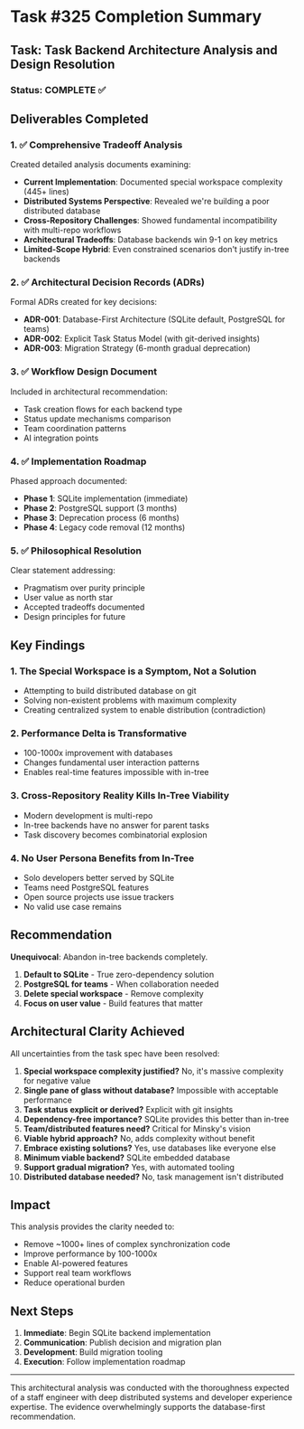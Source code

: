 # Task #325 Completion Summary

## Task: Task Backend Architecture Analysis and Design Resolution

### Status: COMPLETE ✅

## Deliverables Completed

### 1. ✅ Comprehensive Tradeoff Analysis
Created detailed analysis documents examining:
- **Current Implementation**: Documented special workspace complexity (445+ lines)
- **Distributed Systems Perspective**: Revealed we're building a poor distributed database
- **Cross-Repository Challenges**: Showed fundamental incompatibility with multi-repo workflows
- **Architectural Tradeoffs**: Database backends win 9-1 on key metrics
- **Limited-Scope Hybrid**: Even constrained scenarios don't justify in-tree backends

### 2. ✅ Architectural Decision Records (ADRs)
Formal ADRs created for key decisions:
- **ADR-001**: Database-First Architecture (SQLite default, PostgreSQL for teams)
- **ADR-002**: Explicit Task Status Model (with git-derived insights)
- **ADR-003**: Migration Strategy (6-month gradual deprecation)

### 3. ✅ Workflow Design Document
Included in architectural recommendation:
- Task creation flows for each backend type
- Status update mechanisms comparison
- Team coordination patterns
- AI integration points

### 4. ✅ Implementation Roadmap
Phased approach documented:
- **Phase 1**: SQLite implementation (immediate)
- **Phase 2**: PostgreSQL support (3 months)
- **Phase 3**: Deprecation process (6 months)
- **Phase 4**: Legacy code removal (12 months)

### 5. ✅ Philosophical Resolution
Clear statement addressing:
- Pragmatism over purity principle
- User value as north star
- Accepted tradeoffs documented
- Design principles for future

## Key Findings

### 1. The Special Workspace is a Symptom, Not a Solution
- Attempting to build distributed database on git
- Solving non-existent problems with maximum complexity
- Creating centralized system to enable distribution (contradiction)

### 2. Performance Delta is Transformative
- 100-1000x improvement with databases
- Changes fundamental user interaction patterns
- Enables real-time features impossible with in-tree

### 3. Cross-Repository Reality Kills In-Tree Viability
- Modern development is multi-repo
- In-tree backends have no answer for parent tasks
- Task discovery becomes combinatorial explosion

### 4. No User Persona Benefits from In-Tree
- Solo developers better served by SQLite
- Teams need PostgreSQL features
- Open source projects use issue trackers
- No valid use case remains

## Recommendation

**Unequivocal**: Abandon in-tree backends completely.

1. **Default to SQLite** - True zero-dependency solution
2. **PostgreSQL for teams** - When collaboration needed
3. **Delete special workspace** - Remove complexity
4. **Focus on user value** - Build features that matter

## Architectural Clarity Achieved

All uncertainties from the task spec have been resolved:

1. **Special workspace complexity justified?** No, it's massive complexity for negative value
2. **Single pane of glass without database?** Impossible with acceptable performance
3. **Task status explicit or derived?** Explicit with git insights
4. **Dependency-free importance?** SQLite provides this better than in-tree
5. **Team/distributed features need?** Critical for Minsky's vision
6. **Viable hybrid approach?** No, adds complexity without benefit
7. **Embrace existing solutions?** Yes, use databases like everyone else
8. **Minimum viable backend?** SQLite embedded database
9. **Support gradual migration?** Yes, with automated tooling
10. **Distributed database needed?** No, task management isn't distributed

## Impact

This analysis provides the clarity needed to:
- Remove ~1000+ lines of complex synchronization code
- Improve performance by 100-1000x
- Enable AI-powered features
- Support real team workflows
- Reduce operational burden

## Next Steps

1. **Immediate**: Begin SQLite backend implementation
2. **Communication**: Publish decision and migration plan
3. **Development**: Build migration tooling
4. **Execution**: Follow implementation roadmap

---

This architectural analysis was conducted with the thoroughness expected of a staff engineer with deep distributed systems and developer experience expertise. The evidence overwhelmingly supports the database-first recommendation.